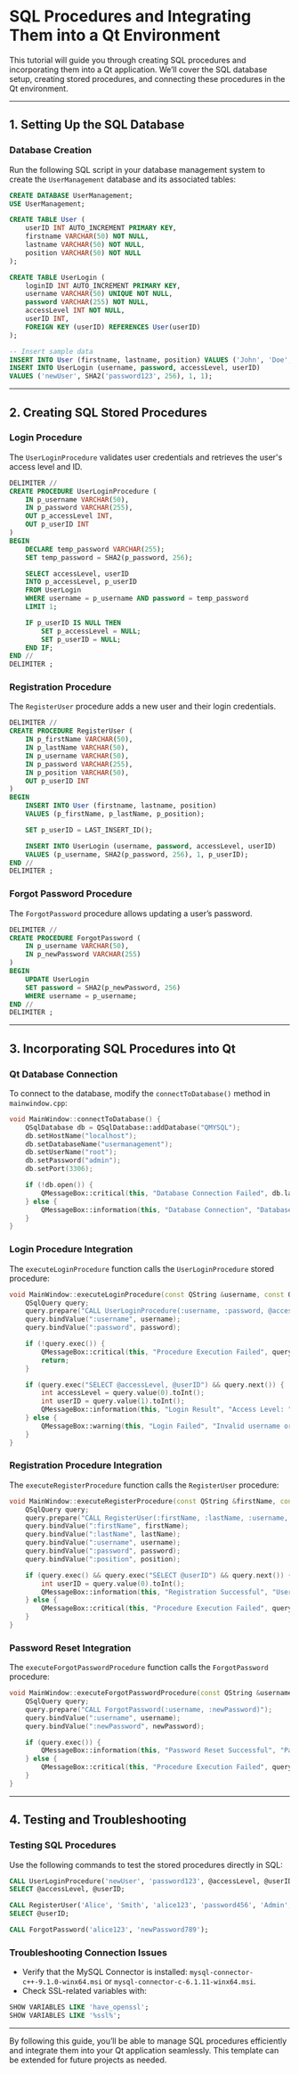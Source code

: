 # SQL Procedures and Integrating Them into a Qt Environment

This tutorial will guide you through creating SQL procedures and incorporating them into a Qt application. We’ll cover the SQL database setup, creating stored procedures, and connecting these procedures in the Qt environment.

---

## 1. Setting Up the SQL Database

### Database Creation
Run the following SQL script in your database management system to create the `UserManagement` database and its associated tables:

```sql
CREATE DATABASE UserManagement;
USE UserManagement;

CREATE TABLE User (
    userID INT AUTO_INCREMENT PRIMARY KEY,
    firstname VARCHAR(50) NOT NULL,
    lastname VARCHAR(50) NOT NULL,
    position VARCHAR(50) NOT NULL
);

CREATE TABLE UserLogin (
    loginID INT AUTO_INCREMENT PRIMARY KEY,
    username VARCHAR(50) UNIQUE NOT NULL,
    password VARCHAR(255) NOT NULL,
    accessLevel INT NOT NULL,
    userID INT,
    FOREIGN KEY (userID) REFERENCES User(userID)
);

-- Insert sample data
INSERT INTO User (firstname, lastname, position) VALUES ('John', 'Doe', 'Developer');
INSERT INTO UserLogin (username, password, accessLevel, userID)
VALUES ('newUser', SHA2('password123', 256), 1, 1);
```

---

## 2. Creating SQL Stored Procedures

### Login Procedure
The `UserLoginProcedure` validates user credentials and retrieves the user's access level and ID.

```sql
DELIMITER //
CREATE PROCEDURE UserLoginProcedure (
    IN p_username VARCHAR(50),
    IN p_password VARCHAR(255),
    OUT p_accessLevel INT,
    OUT p_userID INT
)
BEGIN
    DECLARE temp_password VARCHAR(255);
    SET temp_password = SHA2(p_password, 256);

    SELECT accessLevel, userID
    INTO p_accessLevel, p_userID
    FROM UserLogin
    WHERE username = p_username AND password = temp_password
    LIMIT 1;

    IF p_userID IS NULL THEN
        SET p_accessLevel = NULL;
        SET p_userID = NULL;
    END IF;
END //
DELIMITER ;
```

### Registration Procedure
The `RegisterUser` procedure adds a new user and their login credentials.

```sql
DELIMITER //
CREATE PROCEDURE RegisterUser (
    IN p_firstName VARCHAR(50),
    IN p_lastName VARCHAR(50),
    IN p_username VARCHAR(50),
    IN p_password VARCHAR(255),
    IN p_position VARCHAR(50),
    OUT p_userID INT
)
BEGIN
    INSERT INTO User (firstname, lastname, position)
    VALUES (p_firstName, p_lastName, p_position);

    SET p_userID = LAST_INSERT_ID();

    INSERT INTO UserLogin (username, password, accessLevel, userID)
    VALUES (p_username, SHA2(p_password, 256), 1, p_userID);
END //
DELIMITER ;
```

### Forgot Password Procedure
The `ForgotPassword` procedure allows updating a user’s password.

```sql
DELIMITER //
CREATE PROCEDURE ForgotPassword (
    IN p_username VARCHAR(50),
    IN p_newPassword VARCHAR(255)
)
BEGIN
    UPDATE UserLogin
    SET password = SHA2(p_newPassword, 256)
    WHERE username = p_username;
END //
DELIMITER ;
```

---

## 3. Incorporating SQL Procedures into Qt

### Qt Database Connection
To connect to the database, modify the `connectToDatabase()` method in `mainwindow.cpp`:

```cpp
void MainWindow::connectToDatabase() {
    QSqlDatabase db = QSqlDatabase::addDatabase("QMYSQL");
    db.setHostName("localhost");
    db.setDatabaseName("usermanagement");
    db.setUserName("root");
    db.setPassword("admin");
    db.setPort(3306);

    if (!db.open()) {
        QMessageBox::critical(this, "Database Connection Failed", db.lastError().text());
    } else {
        QMessageBox::information(this, "Database Connection", "Database connected successfully!");
    }
}
```

### Login Procedure Integration
The `executeLoginProcedure` function calls the `UserLoginProcedure` stored procedure:

```cpp
void MainWindow::executeLoginProcedure(const QString &username, const QString &password) {
    QSqlQuery query;
    query.prepare("CALL UserLoginProcedure(:username, :password, @accessLevel, @userID)");
    query.bindValue(":username", username);
    query.bindValue(":password", password);

    if (!query.exec()) {
        QMessageBox::critical(this, "Procedure Execution Failed", query.lastError().text());
        return;
    }

    if (query.exec("SELECT @accessLevel, @userID") && query.next()) {
        int accessLevel = query.value(0).toInt();
        int userID = query.value(1).toInt();
        QMessageBox::information(this, "Login Result", "Access Level: " + QString::number(accessLevel) + "\nUser ID: " + QString::number(userID));
    } else {
        QMessageBox::warning(this, "Login Failed", "Invalid username or password.");
    }
}
```

### Registration Procedure Integration
The `executeRegisterProcedure` function calls the `RegisterUser` procedure:

```cpp
void MainWindow::executeRegisterProcedure(const QString &firstName, const QString &lastName, const QString &username, const QString &password, const QString &position) {
    QSqlQuery query;
    query.prepare("CALL RegisterUser(:firstName, :lastName, :username, :password, :position, @userID)");
    query.bindValue(":firstName", firstName);
    query.bindValue(":lastName", lastName);
    query.bindValue(":username", username);
    query.bindValue(":password", password);
    query.bindValue(":position", position);

    if (query.exec() && query.exec("SELECT @userID") && query.next()) {
        int userID = query.value(0).toInt();
        QMessageBox::information(this, "Registration Successful", "User ID: " + QString::number(userID));
    } else {
        QMessageBox::critical(this, "Procedure Execution Failed", query.lastError().text());
    }
}
```

### Password Reset Integration
The `executeForgotPasswordProcedure` function calls the `ForgotPassword` procedure:

```cpp
void MainWindow::executeForgotPasswordProcedure(const QString &username, const QString &newPassword) {
    QSqlQuery query;
    query.prepare("CALL ForgotPassword(:username, :newPassword)");
    query.bindValue(":username", username);
    query.bindValue(":newPassword", newPassword);

    if (query.exec()) {
        QMessageBox::information(this, "Password Reset Successful", "Password has been reset successfully!");
    } else {
        QMessageBox::critical(this, "Procedure Execution Failed", query.lastError().text());
    }
}
```

---

## 4. Testing and Troubleshooting

### Testing SQL Procedures
Use the following commands to test the stored procedures directly in SQL:

```sql
CALL UserLoginProcedure('newUser', 'password123', @accessLevel, @userID);
SELECT @accessLevel, @userID;

CALL RegisterUser('Alice', 'Smith', 'alice123', 'password456', 'Admin', @userID);
SELECT @userID;

CALL ForgotPassword('alice123', 'newPassword789');
```

### Troubleshooting Connection Issues
- Verify that the MySQL Connector is installed: `mysql-connector-c++-9.1.0-winx64.msi` or `mysql-connector-c-6.1.11-winx64.msi`.
- Check SSL-related variables with:

```sql
SHOW VARIABLES LIKE 'have_openssl';
SHOW VARIABLES LIKE '%ssl%';
```

---

By following this guide, you’ll be able to manage SQL procedures efficiently and integrate them into your Qt application seamlessly. This template can be extended for future projects as needed.

